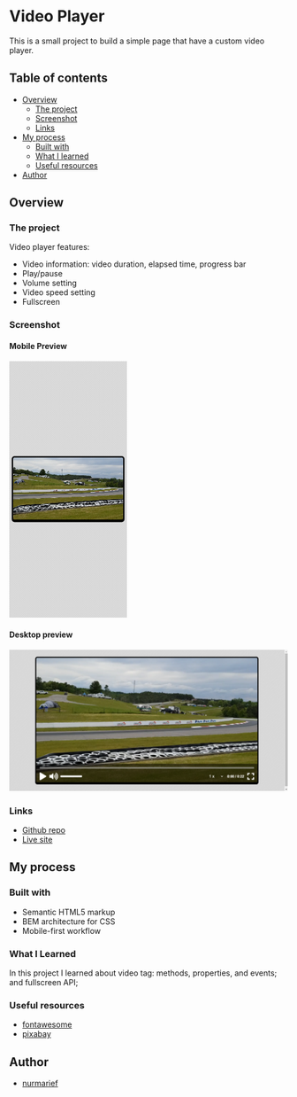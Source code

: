 # Video Player

This is a small project to build a simple page that have a custom video player.

## Table of contents

- [Overview](#overview)
  - [The project](#the-project)
  - [Screenshot](#screenshot)
  - [Links](#links)
- [My process](#my-process)
  - [Built with](#built-with)
  - [What I learned](#what-i-learned)
  - [Useful resources](#useful-resources)
- [Author](#author)

## Overview

### The project

Video player features:

- Video information: video duration, elapsed time, progress bar
- Play/pause
- Volume setting
- Video speed setting
- Fullscreen

### Screenshot

#### Mobile Preview

![Mobile preview](./result/mobile-preview.png)

#### Desktop preview

![Desktop preview](./result/desktop-preview.png)

### Links

- [Github repo](https://github.com/nurmarief/custom-video-player/)
- [Live site](https://nurmarief.github.io/custom-video-player/)

## My process

### Built with

- Semantic HTML5 markup
- BEM architecture for CSS
- Mobile-first workflow

### What I Learned

In this project I learned about video tag: methods, properties, and events; and fullscreen API;

### Useful resources

- [fontawesome](https://www.fontawesome.com/)
- [pixabay](https://www.pixabay.com/)

## Author

- [nurmarief](https://github.com/nurmarief)
